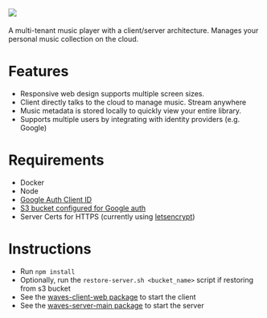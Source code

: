 # <img src="https://s3-us-west-2.amazonaws.com/assets.wavesmusicplayer.com/waves-logo-full.png"/>

A multi-tenant music player with a client/server architecture.
Manages your personal music collection on the cloud.

# Features

- Responsive web design supports multiple screen sizes.
- Client directly talks to the cloud to manage music. Stream anywhere
- Music metadata is stored locally to quickly view your entire library.
- Supports multiple users by integrating with identity providers (e.g. Google)

# Requirements

- Docker
- Node
- [Google Auth Client ID](https://developers.google.com/identity/sign-in/web/sign-in)
- [S3 bucket configured for Google auth](./aws)
- Server Certs for HTTPS (currently using [letsencrypt](https://letsencrypt.org/))

# Instructions

- Run `npm install`
- Optionally, run the `restore-server.sh <bucket_name>` script if restoring from s3 bucket
- See the [waves-client-web package](./packages/waves-client-web) to start the client
- See the [waves-server-main package](./packages/waves-server-main) to start the server
